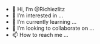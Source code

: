 - 👋 Hi, I’m @Richiezlitz
- 👀 I’m interested in ...
- 🌱 I’m currently learning ...
- 💞️ I’m looking to collaborate on ...
- 📫 How to reach me ...

<!---
Richiezlitz/Richiezlitz is a ✨ special ✨ repository because its `README.md` (this file) appears on your GitHub profile.
You can click the Preview link to take a look at your changes.
--->
